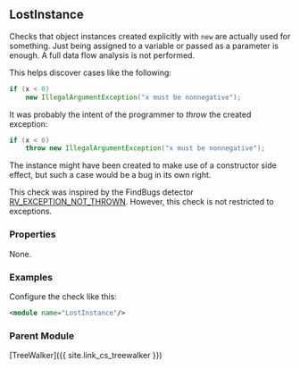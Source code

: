 ## LostInstance

Checks that object instances created explicitly with `new` are actually used for something. Just being assigned to a variable or passed as a parameter is enough. A full data flow analysis is not performed.

This helps discover cases like the following:

```java
if (x < 0)
    new IllegalArgumentException("x must be nonnegative");
```

It was probably the intent of the programmer to *throw* the created exception:

```java
if (x < 0)
    throw new IllegalArgumentException("x must be nonnegative");
```

The instance might have been created to make use of a constructor side effect, but such a case would be a bug in its own right.

This check was inspired by the FindBugs detector [RV_EXCEPTION_NOT_THROWN](http://findbugs.sourceforge.net/bugDescriptions.html#RV_EXCEPTION_NOT_THROWN). However, this check is not restricted to exceptions.


### Properties

None.


### Examples

Configure the check like this:

```xml
<module name="LostInstance"/>
```
 

### Parent Module

[TreeWalker]({{ site.link_cs_treewalker }})
